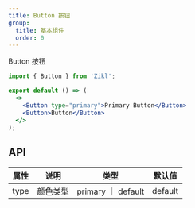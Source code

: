 ```yaml
---
title: Button 按钮
group:
  title: 基本组件
  order: 0
---
```


Button 按钮

```jsx
import { Button } from 'Zikl';

export default () => (
  <>
    <Button type="primary">Primary Button</Button>
    <Button>Button</Button>
  </>
);
```

## API

| 属性 |   说明   |        类型        | 默认值  |
| :--: | :------: | :----------------: | :-----: |
| type | 颜色类型 | primary ｜ default | default |
